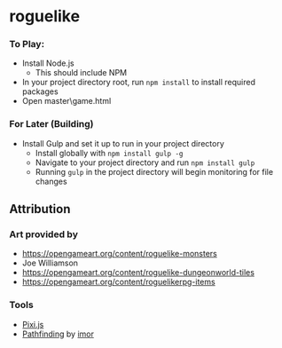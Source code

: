 # roguelike #

### To Play: ###
- Install Node.js
  - This should include NPM
- In your project directory root, run `npm install` to install required packages
- Open master\game.html

### For Later (Building) ###
- Install Gulp and set it up to run in your project directory
  - Install globally with `npm install gulp -g`
  - Navigate to your project directory and run `npm install gulp`
  - Running `gulp` in the project directory will begin monitoring for file changes

## Attribution ##

### Art provided by ###
- https://opengameart.org/content/roguelike-monsters
- Joe Williamson
 - https://opengameart.org/content/roguelike-dungeonworld-tiles
- https://opengameart.org/content/roguelikerpg-items

### Tools ###
- [Pixi.js](http://pixijs.com)
- [Pathfinding](https://www.npmjs.com/package/pathfinding) by [imor](https://github.com/imor)
